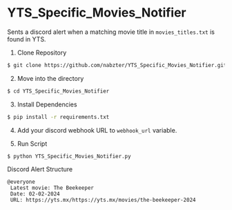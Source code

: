 # YTS_Specific_Movies_Notifier

Sents a discord alert when a matching movie title in `movies_titles.txt` is found in YTS.

1. Clone Repository

```sh
$ git clone https://github.com/nabzter/YTS_Specific_Movies_Notifier.git
```

2. Move into the directory

```sh
$ cd YTS_Specific_Movies_Notifier
```

3. Install Dependencies
```sh
$ pip install -r requirements.txt
```

4. Add your discord webhook URL to `webhook_url` variable.

5. Run Script
```sh
$ python YTS_Specific_Movies_Notifier.py
```

Discord Alert Structure
```
@everyone
 Latest movie: The Beekeeper
 Date: 02-02-2024
 URL: https://yts.mx/https://yts.mx/movies/the-beekeeper-2024
```
